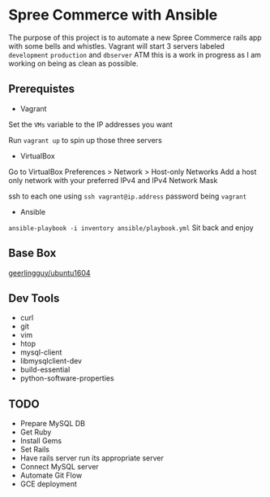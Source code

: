 # Spree Commerce with Ansible

The purpose of this project is to automate a new Spree Commerce rails app with some bells and whistles. Vagrant will start 3 servers labeled ```development``` ```production``` and ```dbserver```
ATM this is a work in progress as I am working on being as clean as possible.

## Prerequistes

- Vagrant

Set the ```VMs``` variable to the IP addresses you want

Run ```vagrant up``` to spin up those three servers

- VirtualBox

Go to VirtualBox Preferences > Network > Host-only Networks
Add a host only network with your preferred IPv4 and IPv4 Network Mask

ssh to each one using ```ssh vagrant@ip.address``` password being ```vagrant```

- Ansible

```ansible-playbook -i inventory ansible/playbook.yml```
Sit back and enjoy

## Base Box

[geerlingguy/ubuntu1604](https://atlas.hashicorp.com/geerlingguy/boxes/ubuntu1604/)

## Dev Tools

- curl
- git
- vim
- htop
- mysql-client
- libmysqlclient-dev
- build-essential
- python-software-properties

## TODO

- Prepare MySQL DB
- Get Ruby
- Install Gems
- Set Rails
- Have rails server run its appropriate server
- Connect MySQL server
- Automate Git Flow
- GCE deployment
